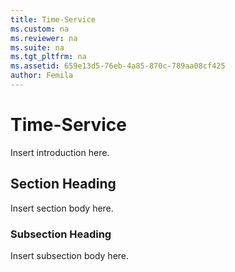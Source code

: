 ```yaml
---
title: Time-Service
ms.custom: na
ms.reviewer: na
ms.suite: na
ms.tgt_pltfrm: na
ms.assetid: 659e13d5-76eb-4a85-870c-789aa08cf425
author: Femila
---
```

# Time-Service
Insert introduction here.  
  
## Section Heading  
Insert section body here.  
  
### Subsection Heading  
Insert subsection body here.  
  
